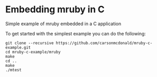 Embedding mruby in C
====================

Simple example of mruby embedded in a C application

To get started with the simplest example you can do the following:

```
git clone --recursive https://github.com/carsonmcdonald/mruby-c-example.git
cd mruby-c-example/mruby
make
cd ..
make
./mtest
```
